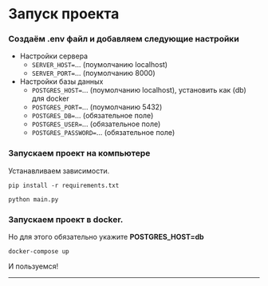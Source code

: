 # Запуск проекта
### Создаём .env файл и добавляем следующие настройки

- Настройки сервера
  - `SERVER_HOST=`... (поумолчанию localhost)
  - `SERVER_PORT=`... (поумолчанию 8000)
- Настройки базы данных 
  - `POSTGRES_HOST=`... (поумолчанию localhost), установить как (db) для docker
  - `POSTGRES_PORT=`... (поумолчанию 5432)
  - `POSTGRES_DB=`... (обязательное поле)
  - `POSTGRES_USER=`... (обязательное поле)
  - `POSTGRES_PASSWORD=`... (обязательное поле)

### Запускаем проект на компьютере

Устанавливаем зависимости.
```
pip install -r requirements.txt
```

```
python main.py
```

### Запускаем проект в docker.
Но для этого обязательно укажите **POSTGRES_HOST=db**

```
docker-compose up
```

И пользуемся!

---